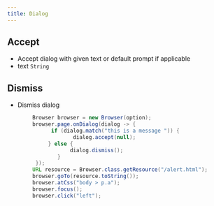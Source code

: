 ```yaml
---
title: Dialog
---
```

## Accept

- Accept dialog with given text or default prompt if applicable
- text `String`

## Dismiss

- Dismiss dialog

```java
        Browser browser = new Browser(option);
        browser.page.onDialog(dialog -> {
              if (dialog.match("this is a message ")) {
                     dialog.accept(null);
             } else {
                    dialog.dismiss();
                }
         });
        URL resource = Browser.class.getResource("/alert.html");
        browser.goTo(resource.toString());
        browser.atCss("body > p.a");
        browser.focus();
        browser.click("left");
```
